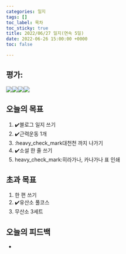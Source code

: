 ```yaml
---
categories: 일지
tags: []
toc_label: 목차
toc_sticky: true
title: 2022/06/27 일지(연속 5일)
date: 2022-06-26 15:00:00 +0000
toc: false

---
```


## 평가:

![](/blog/assets/images/s_rank.webp)![](/blog/assets/images/a_rank.webp)![](/blog/assets/images/b_rank.webp)![](/blog/assets/images/c_rank.webp)

## 오늘의 목표

1. :heavy_check_mark:블로그 일지 쓰기
2. :heavy_check_mark:근력운동 1개
3. :heavy_check_mark대천천 까지 나가기
4. :heavy_check_mark:소설 한 줄 쓰기
5. heavy_check_mark:히라가나, 카나가나 표 인쇄

## 초과 목표

1. 한 편 쓰기
2. :heavy_check_mark:유산소 풀코스
3. 무산소 3세트

## 오늘의 피드백

* 